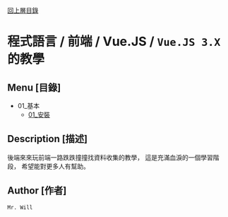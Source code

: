 [回上層目錄](../README.md)

# 程式語言 / 前端 / Vue.JS / `Vue.JS 3.X`的教學

## **Menu [目錄]**
+ 01_基本
    + [01_安裝](01_基本/01_安裝.md)

## **Description [描述]**
後端來來玩前端一路跌跌撞撞找資料收集的教學，
這是充滿血淚的一個學習階段，
希望能對更多人有幫助。

## **Author [作者]**
`Mr. Will`
